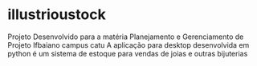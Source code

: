 # illustrioustock
Projeto Desenvolvido para a matéria Planejamento e Gerenciamento de Projeto Ifbaiano campus catu
A aplicação para desktop desenvolvida em python é um sistema de estoque para vendas de joias e outras bijuterias

